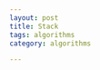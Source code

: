 ```yaml
---
layout: post
title: Stack
tags: algorithms
category: algorithms 

---
```



<script src="https://gist.github.com/selimslab/14755fdebc06f2420cc5e6ef35484f0e.js"></script>